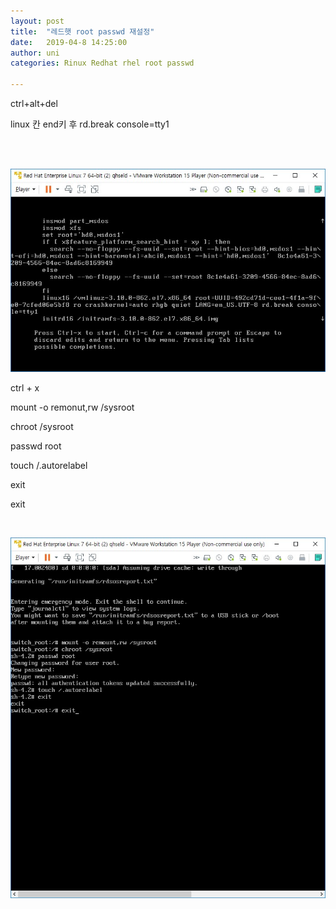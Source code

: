 ```yaml
---
layout: post
title:  "레드햇 root passwd 재설정"
date:   2019-04-8 14:25:00
author: uni
categories: Rinux Redhat rhel root passwd

---
```


 

 
 
ctrl+alt+del <br>




linux 칸 end키 후 rd.break console=tty1 <br>

 
  <br> <br>
 
 <img  src="/assets/images/rootp1.jpg"><br>
 




ctrl + x <br>


mount -o remonut,rw /sysroot <br>




chroot /sysroot  <br>




passwd root <br>




touch /.autorelabel  <br>





exit  <br>



exit  <br>


 <br>
 
 
 <img  src="/assets/images/rootp2.jpg"><br> <br>
 


  <br>





 
 



